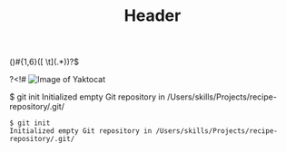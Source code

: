 <header>

# Header
  
</header>
()#{1,6}([ \t](.*))?$

?<!#
![Image of Yaktocat](https://octodex.github.com/images/yaktocat.png)

$ git init
Initialized empty Git repository in /Users/skills/Projects/recipe-repository/.git/

```
$ git init
Initialized empty Git repository in /Users/skills/Projects/recipe-repository/.git/
```
